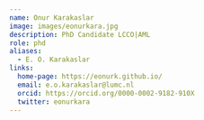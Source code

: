 ```yaml
---
name: Onur Karakaslar
image: images/eonurkara.jpg
description: PhD Candidate LCCO|AML
role: phd
aliases:
  - E. O. Karakaslar
links:
  home-page: https://eonurk.github.io/
  email: e.o.karakaslar@lumc.nl
  orcid: https://orcid.org/0000-0002-9182-910X
  twitter: eonurkara
---
```

